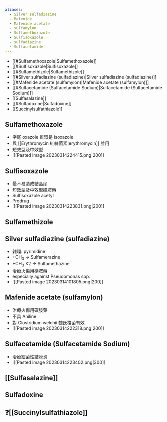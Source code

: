 ```yaml
---
aliases:
  - Silver sulfadiazine
  - Mafenide
  - Mafenide acetate
  - sulfamylon
  - Sulfamethoxazole
  - Sulfisoxazole
  - sulfadiazine
  - Sulfacetamide
---
```

- [[#Sulfamethoxazole|Sulfamethoxazole]]
- [[#Sulfisoxazole|Sulfisoxazole]]
- [[#Sulfamethizole|Sulfamethizole]]
- [[#Silver sulfadiazine (sulfadiazine)|Silver sulfadiazine (sulfadiazine)]]
- [[#Mafenide acetate (sulfamylon)|Mafenide acetate (sulfamylon)]]
- [[#Sulfacetamide (Sulfacetamide Sodium)|Sulfacetamide (Sulfacetamide Sodium)]]
- [[Sulfasalazine]]
- [[#Sulfadoxine|Sulfadoxine]]
- [[Succinylsulfathiazole]]

## Sulfamethoxazole
- 字尾 oxazole 雜環是 isoxazole
- 與 [[Erythromycin 紅絲菌素|erythromycin]] 並用
- 短效型及中效型
- ![[Pasted image 20230314224415.png|200]]
## Sulfisoxazole
- 最不易造成結晶尿
- 短效型及中效型磺胺藥
- Sulfisoxazole acetyl
- Prodrug
- ![[Pasted image 20230314223831.png|200]]
## Sulfamethizole 
## Silver sulfadiazine (sulfadiazine)
- 雜環: pyrimidine
- +CH<sub>3</sub> $\rightarrow$ Sulfamerazine
- +CH<sub>3</sub> X2 $\rightarrow$ Sulfamethazine
- 治療火傷用磺胺藥
- especially against Pseudomonas spp.
- ![[Pasted image 20230314101805.png|200]]
## Mafenide acetate (sulfamylon)
- 治療火傷用磺胺藥
- 不具 Aniline
- 對 Clostridium welchii 魏氏梭菌有效
- ![[Pasted image 20230314222318.png|200]]
## Sulfacetamide (Sulfacetamide Sodium)
- 治療細菌性結膜炎
-  ![[Pasted image 20230314223402.png|300]]
## [[Sulfasalazine]]
## Sulfadoxine
## ❓[[Succinylsulfathiazole]]
